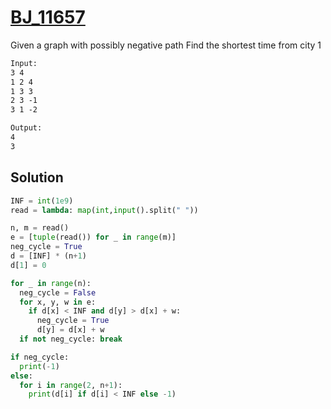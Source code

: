 # [BJ_11657](https://acmicpc.net/problem/11657)

Given a graph with possibly negative path
Find the shortest time from city 1

```txt
Input:
3 4
1 2 4
1 3 3
2 3 -1
3 1 -2

Output:
4
3
```

## Solution

```py
INF = int(1e9)
read = lambda: map(int,input().split(" "))

n, m = read()
e = [tuple(read()) for _ in range(m)]
neg_cycle = True
d = [INF] * (n+1)
d[1] = 0

for _ in range(n):
  neg_cycle = False
  for x, y, w in e:
    if d[x] < INF and d[y] > d[x] + w:
      neg_cycle = True
      d[y] = d[x] + w
  if not neg_cycle: break

if neg_cycle:
  print(-1)
else:
  for i in range(2, n+1):
    print(d[i] if d[i] < INF else -1)
```
